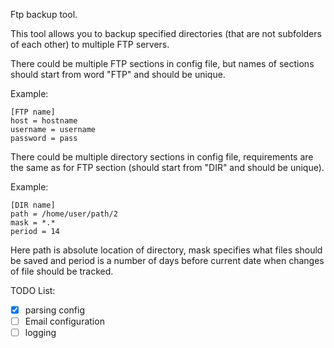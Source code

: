 Ftp backup tool.


This tool allows you to backup specified directories (that are not subfolders of each other)
to multiple FTP servers.


There could be multiple FTP sections in config file,
but names of sections should start from word "FTP" and should be unique.

Example:
```
[FTP name]
host = hostname
username = username
password = pass
```


There could be multiple directory sections in config file,
requirements are the same as for FTP section (should start from "DIR" and should be unique).

Example:
```
[DIR name]
path = /home/user/path/2
mask = *.*
period = 14
```

Here path is absolute location of directory,
mask specifies what files should be saved
and period is a number of days before current date when changes of file should be tracked.

TODO List:
- [x] parsing config
- [ ] Email configuration
- [ ] logging
